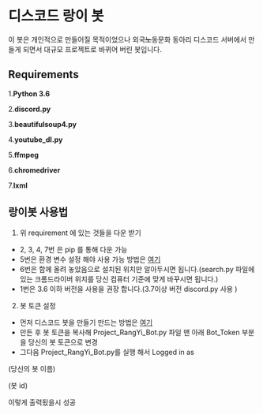 # 디스코드 랑이 봇 #
이 봇은 개인적으로 만들어질 목적이었으나 외국~~노동~~문화 동아리 디스코드 서버에서 만들게 되면서 대규모 프로젝트로 바뀌어 버린 봇입니다.
## Requirements ##

1.**Python 3.6**

2.**discord.py**

3.**beautifulsoup4.py** 

4.**youtube_dl.py**

5.**ffmpeg** 

6.**chromedriver**

7.**lxml**

## 랑이봇 사용법 ##

1. 위 requirement 에 있는 것들을 다운 받기
 - 2, 3, 4, 7번 은 pip 를 통해 다운 가능
 - 5번은 환경 변수 설정 해야 사용 가능 방법은 [여기](http://blog.naver.com/PostView.nhn?blogId=chandong83&logNo=221165275268&parentCategoryNo=&categoryNo=112&viewDate=&isShowPopularPosts=false&from=postView)
 - 6번은 함께 올려 놓았음으로 설치된 위치만 알아두시면 됩니다.(search.py 파일에 있는 크롬드라이버 위치를 당신 컴퓨터 기준에 맞게 바꾸시면 됩니다.)
 - 1번은 3.6 이하 버전을 사용을 권장 합니다.(3.7이상 버전 discord.py 사용 )

2. 봇 토큰 설정
 - 먼저 디스코드 봇을 만들기 만드는 방법은 [여기](https://blog.naver.com/wpdus2694?Redirect=Log&logNo=221192640522) 
 - 만든 후 봇 토큰을 복사해 Project_RangYi_Bot.py 파일 맨 아래 Bot_Token 부분을 당신의 봇 토큰으로 변경
 - 그다음 Project_RangYi_Bot.py를 실행 해서 
 Logged in as
 
 (당신의 봇 이름)
 
 (봇 id)
 
  이렇게 출력됬을시 성공
